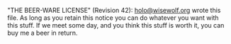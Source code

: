 "THE BEER-WARE LICENSE" (Revision 42): holo@wisewolf.org wrote this file. As long as you retain this notice you can do whatever you want with this stuff. If we meet some day, and you think this stuff is worth it, you can buy me a beer in return.
